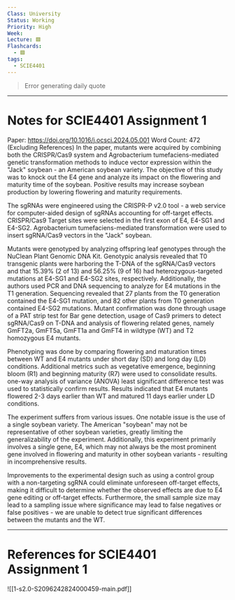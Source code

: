 ```yaml
---
Class: University
Status: Working
Priority: High
Week: 
Lecture: 🟩
Flashcards:
  - 🟩
tags:
  - SCIE4401
---
```

> Error generating daily quote

---
# Notes for SCIE4401 Assignment 1
Paper: https://doi.org/10.1016/j.ocsci.2024.05.001
Word Count: 472 (Excluding References)
In the paper, mutants were acquired by combining both the CRISPR/Cas9 system and Agrobacterium tumefaciens-mediated genetic transformation methods to induce vector expression within the "Jack" soybean - an American soybean variety. The objective of this study was to knock out the E4 gene and analyze its impact on the flowering and maturity time of the soybean. Positive results may increase soybean production by lowering flowering and maturity requirements.

The sgRNAs were engineered using the CRISPR-P v2.0 tool - a web service for computer-aided design of sgRNAs accounting for off-target effects. CRISPR/Cas9 Target sites were selected in the first exon of E4, E4-SG1 and E4-SG2. Agrobacterium tumefaciens-mediated transformation were used to insert sgRNA/Cas9 vectors in the "Jack" soybean.

Mutants were genotyped by analyzing offspring leaf genotypes through the NuClean Plant Genomic DNA Kit.  Genotypic analysis revealed that T0 transgenic plants were harboring the T-DNA of the sgRNA/Cas9 vectors and that 15.39% (2 of 13) and 56.25% (9 of 16) had heterozygous-targeted mutations at E4-SG1 and E4-SG2 sites, respectively. Additionally, the authors used PCR and DNA sequencing to analyze for E4 mutations in the T1 generation. Sequencing revealed that 27 plants from the T0 generation contained the E4-SG1 mutation, and 82 other plants from T0 generation contained E4-SG2 mutations. Mutant confirmation was done through usage of a PAT strip test for Bar gene detection, usage of Cas9 primers to detect sgRNA/Cas9 on T-DNA and analysis of flowering related genes, namely GmFT2a, GmFT5a, GmFT1a and GmFT4 in wildtype (WT) and T2 homozygous E4 mutants.

Phenotyping was done by comparing flowering and maturation times between WT and E4 mutants under short day (SD) and long day (LD) conditions. Additional metrics such as vegetative emergence, beginning bloom (R1) and beginning maturity (R7) were used to consolidate results. one-way analysis of variance (ANOVA) least significant difference test was used to statistically confirm results. Results indicated that E4 mutants flowered 2-3 days earlier than WT and matured 11 days earlier under LD conditions.

The experiment suffers from various issues. One notable issue is the use of a single soybean variety. The American "soybean" may not be representative of other soybean varieties, greatly limiting the generalizability of the experiment. Additionally, this experiment primarily involves a single gene, E4, which may not always be the most prominent gene involved in flowering and maturity in other soybean variants - resulting in incomprehensive results. 

Improvements to the experimental design such as using a control group with a non-targeting sgRNA could eliminate unforeseen off-target effects, making it difficult to determine whether the observed effects are due to E4 gene editing or off-target effects. Furthermore, the small sample size may lead to a sampling issue where significance may lead to false negatives or false positives - we are unable to detect true significant differences between the mutants and the WT.

---
# References for SCIE4401 Assignment 1
![[1-s2.0-S2096242824000459-main.pdf]]